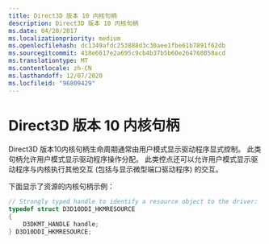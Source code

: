 ```yaml
---
title: Direct3D 版本 10 内核句柄
description: Direct3D 版本 10 内核句柄
ms.date: 04/20/2017
ms.localizationpriority: medium
ms.openlocfilehash: dc1349afdc253888d3c30aee1fbe61b7891f62db
ms.sourcegitcommit: 418e6617e2a695c9cb4b37b5b60e264760858acd
ms.translationtype: MT
ms.contentlocale: zh-CN
ms.lasthandoff: 12/07/2020
ms.locfileid: "96809429"
---
```

# <a name="direct3d-version-10-kernel-handles"></a>Direct3D 版本 10 内核句柄


Direct3D 版本10内核句柄生命周期通常由用户模式显示驱动程序显式控制。 此类句柄允许用户模式显示驱动程序操作分配。 此类控点还可以允许用户模式显示驱动程序与内核执行其他交互 (包括与显示微型端口驱动程序) 的交互。

下面显示了资源的内核句柄示例：

```cpp
// Strongly typed handle to identify a resource object to the driver: 
typedef struct D3D10DDI_HKMRESOURCE
{
    D3DKMT_HANDLE handle;
} D3D10DDI_HKMRESOURCE;
```

 

 






